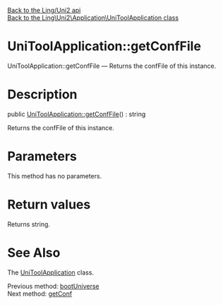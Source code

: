 [Back to the Ling/Uni2 api](https://github.com/lingtalfi/Uni2/blob/master/doc/api/Ling/Uni2.md)<br>
[Back to the Ling\Uni2\Application\UniToolApplication class](https://github.com/lingtalfi/Uni2/blob/master/doc/api/Ling/Uni2/Application/UniToolApplication.md)


UniToolApplication::getConfFile
================



UniToolApplication::getConfFile — Returns the confFile of this instance.




Description
================


public [UniToolApplication::getConfFile](https://github.com/lingtalfi/Uni2/blob/master/doc/api/Ling/Uni2/Application/UniToolApplication/getConfFile.md)() : string




Returns the confFile of this instance.




Parameters
================

This method has no parameters.


Return values
================

Returns string.








See Also
================

The [UniToolApplication](https://github.com/lingtalfi/Uni2/blob/master/doc/api/Ling/Uni2/Application/UniToolApplication.md) class.

Previous method: [bootUniverse](https://github.com/lingtalfi/Uni2/blob/master/doc/api/Ling/Uni2/Application/UniToolApplication/bootUniverse.md)<br>Next method: [getConf](https://github.com/lingtalfi/Uni2/blob/master/doc/api/Ling/Uni2/Application/UniToolApplication/getConf.md)<br>

